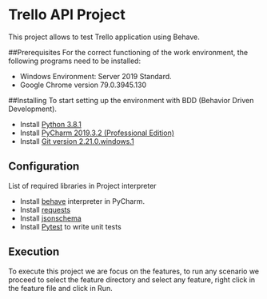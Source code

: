 # Trello API Project
This project allows to test Trello application using Behave.

##Prerequisites
For the correct functioning of the work environment, the following programs need to be installed:
* Windows Environment: Server 2019 Standard.
* Google Chrome version 79.0.3945.130

##Installing
To start setting up the environment with BDD (Behavior Driven Development).
* Install [Python 3.8.1](https://www.python.org/downloads/)
* Install [PyCharm 2019.3.2 (Professional Edition)](https://www.jetbrains.com/es-es/pycharm/download/#section=windows) 
* Install [Git version 2.21.0.windows.1](https://git-scm.com/download/win)

## Configuration
List of required libraries in Project interpreter
* Install [behave](https://www.jetbrains.com/help/pycharm/creating-feature-files.html) interpreter in PyCharm.
* Install [requests](https://pypi.org/project/requests/)
* Install [jsonschema](https://pypi.org/project/jsonschema/)
* Install [Pytest](https://docs.pytest.org/en/latest/getting-started.html) to write unit tests

## Execution
To execute this project we are focus on the features, to run any scenario we proceed to select the feature directory and select any feature, right click in the feature file and click in Run.
